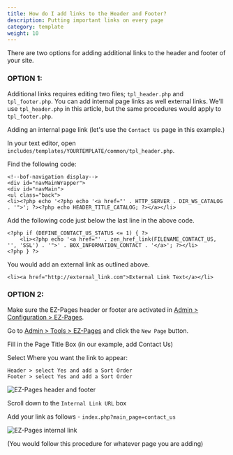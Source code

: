 ```yaml
---
title: How do I add links to the Header and Footer? 
description: Putting important links on every page 
category: template
weight: 10
---
```


There are two options for adding additional links to the header and footer of your site.

### OPTION 1:

Additional links requires editing two files; `tpl_header.php` and `tpl_footer.php`.
You can add internal page links as well external links. We'll use `tpl_header.php` in this article, but the same procedures would apply to `tpl_footer.php`.

Adding an internal page link (let's use the `Contact Us` page in this example.)

In your text editor, open `includes/templates/YOURTEMPLATE/common/tpl_header.php`. 

Find the following code:

```
<!--bof-navigation display-->
<div id="navMainWrapper">
<div id="navMain">
<ul class="back">
<li><?php echo '<?php echo '<a href="' . HTTP_SERVER . DIR_WS_CATALOG . '">'; ?><?php echo HEADER_TITLE_CATALOG; ?></a></li>
```

Add the following code just below the last line in the above code.

```
<?php if (DEFINE_CONTACT_US_STATUS <= 1) { ?>
    <li><?php echo '<a href="' . zen_href_link(FILENAME_CONTACT_US, '', 'SSL') . '">' . BOX_INFORMATION_CONTACT . '</a>'; ?></li>
<?php } ?>
```

You would add an external link as outlined above.

```
<li><a href="http://external_link.com">External Link Text</a></li>
```

### OPTION 2:

Make sure the EZ-Pages header or footer are activated in [Admin > Configuration > EZ-Pages](/user/admin_pages/configuration/configuration_ezpagessettings/). 

Go to [Admin > Tools > EZ-Pages](/user/admin_pages/tools/ezpages/) and click the `New Page` button.

Fill in the Page Title Box (in our example, add Contact Us)

Select Where you want the link to appear:

```
Header > select Yes and add a Sort Order
Footer > select Yes and add a Sort Order
```

![EZ-Pages header and footer](/images/ezpages_header_footer.png)

Scroll down to the `Internal Link URL` box

Add your link as follows - `index.php?main_page=contact_us` 

![EZ-Pages internal link](/images/ezpages_internal_link.png)

(You would follow this procedure for whatever page you are adding)

